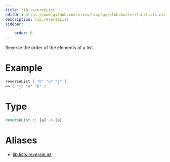```yaml
---
title: lib.reverseList
editUrl: https://www.github.com/nixos/nixpkgs/blob/master/lib/lists.nix#L656C17
description: lib.reverseList
sidebar:

    order: 8
---
```


Reverse the order of the elements of a list.

# Example

```nix
reverseList [ "b" "o" "j" ]
=> [ "j" "o" "b" ]
```

# Type

```haskell
reverseList :: [a] -> [a]
```


# Aliases

- [lib.lists.reverseList](./reference/lib/lists/lib-lists-reverseList)



